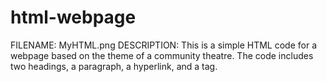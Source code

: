 # html-webpage
FILENAME: MyHTML.png DESCRIPTION: This is a simple HTML code for a webpage based on the theme of a community theatre. The code includes two headings, a paragraph, a hyperlink, and a tag.
